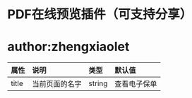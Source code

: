 
PDF在线预览插件（可支持分享）
===

# author:zhengxiaolet


|属性|说明|类型|默认值|
|:---|:---|:---|:---|
|title|当前页面的名字|string|查看电子保单|
